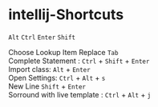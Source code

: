 # intellij-Shortcuts
`Alt`
`Ctrl` 
`Enter`
`Shift`

Choose Lookup Item Replace `Tab`  
Complete Statement : `Ctrl` + `Shift` + `Enter`  
Import class: `Alt` + `Enter`  
Open Settings: `Ctrl` + `Alt` + `s`   
New Line `Shift` + `Enter`  
Sorround with live template : `Ctrl` + `Alt` +  `j`  
